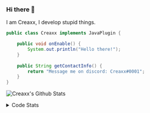 ### Hi there 👋

I am Creaxx, I develop stupid things. 

```java
public class Creaxx implements JavaPlugin {

    public void onEnable() {
        System.out.println("Hello there!");
    }
    
    public String getContactInfo() {
        return "Message me on discord: Creaxx#0001";
    }
}
```

![Creaxx's Github Stats](https://github-readme-stats.vercel.app/api?username=CreaxxOG&show_icons=true&theme=dark&count_private=true)

<details>
  <summary>Code Stats</summary>

<!--START_SECTION:waka-->
![Code Time](http://img.shields.io/badge/Code%20Time-1%2C367%20hrs%2026%20mins-blue)

![Lines of code](https://img.shields.io/badge/From%20Hello%20World%20I%27ve%20Written-595.7%20thousand%20lines%20of%20code-blue)

**🐱 My GitHub Data** 

> 📦 66.4 kB Used in GitHub's Storage 
 > 
> 🏆 2,006 Contributions in the Year 2023
 > 
> 🚫 Not Opted to Hire
 > 
> 📜 4 Public Repositories 
 > 
> 🔑 2 Private Repositories 
 > 
**I'm a Night 🦉** 

```text
🌞 Morning                306 commits         ██░░░░░░░░░░░░░░░░░░░░░░░   06.85 % 
🌆 Daytime                1897 commits        ███████████░░░░░░░░░░░░░░   42.48 % 
🌃 Evening                2176 commits        ████████████░░░░░░░░░░░░░   48.72 % 
🌙 Night                  87 commits          ░░░░░░░░░░░░░░░░░░░░░░░░░   01.95 % 
```
📅 **I'm Most Productive on Saturday** 

```text
Monday                   553 commits         ███░░░░░░░░░░░░░░░░░░░░░░   12.38 % 
Tuesday                  616 commits         ███░░░░░░░░░░░░░░░░░░░░░░   13.79 % 
Wednesday                622 commits         ███░░░░░░░░░░░░░░░░░░░░░░   13.93 % 
Thursday                 673 commits         ████░░░░░░░░░░░░░░░░░░░░░   15.07 % 
Friday                   418 commits         ██░░░░░░░░░░░░░░░░░░░░░░░   09.36 % 
Saturday                 807 commits         █████░░░░░░░░░░░░░░░░░░░░   18.07 % 
Sunday                   777 commits         ████░░░░░░░░░░░░░░░░░░░░░   17.40 % 
```


📊 **This Week I Spent My Time On** 

```text
💬 Programming Languages: 
Java                     9 hrs 8 mins        █████████████████████░░░░   83.64 % 
Kotlin                   1 hr 21 mins        ███░░░░░░░░░░░░░░░░░░░░░░   12.48 % 
XML                      16 mins             █░░░░░░░░░░░░░░░░░░░░░░░░   02.59 % 
GitIgnore file           6 mins              ░░░░░░░░░░░░░░░░░░░░░░░░░   00.92 % 
IDEA_MODULE              2 mins              ░░░░░░░░░░░░░░░░░░░░░░░░░   00.36 % 

🔥 Editors: 
IntelliJ                 10 hrs 56 mins      █████████████████████████   100.00 % 
```

**I Mostly Code in Java** 

```text
Java                     56 repos            ███████████████████░░░░░░   75.68 % 
Kotlin                   10 repos            ███░░░░░░░░░░░░░░░░░░░░░░   13.51 % 
CSS                      2 repos             █░░░░░░░░░░░░░░░░░░░░░░░░   02.70 % 
JavaScript               2 repos             █░░░░░░░░░░░░░░░░░░░░░░░░   02.70 % 
EJS                      1 repo              ░░░░░░░░░░░░░░░░░░░░░░░░░   01.35 % 
```




 Last Updated on 26/06/2023 12:41:13 UTC
<!--END_SECTION:waka-->
</details>

